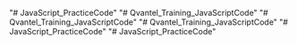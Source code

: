 "# JavaScript_PracticeCode" 
"# Qvantel_Training_JavaScriptCode" 
"# Qvantel_Training_JavaScriptCode" 
"# Qvantel_Training_JavaScriptCode" 
"# JavaScript_PracticeCode" 
"# JavaScript_PracticeCode" 

